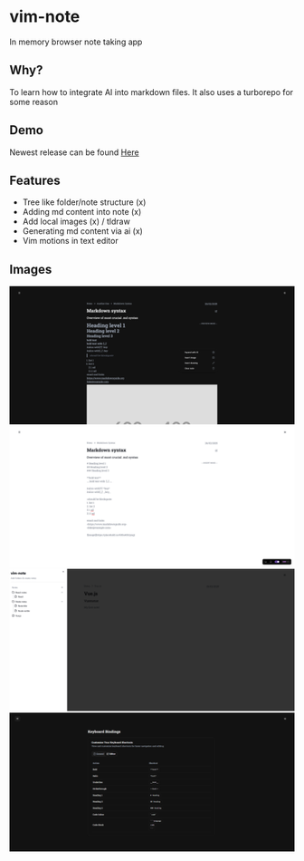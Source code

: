 # vim-note

In memory browser note taking app

## Why?

To learn how to integrate AI into markdown files.
It also uses a turborepo for some reason

## Demo

Newest release can be found [Here](https://vim-note-production.up.railway.app)

## Features

- Tree like folder/note structure (x)
- Adding md content into note (x)
- Add local images (x) / tldraw
- Generating md content via ai (x)
- Vim motions in text editor

## Images

![vim-note](./assets/vim-note.png)
![vim-note-insert](./assets/vim-note-insert.png)
![vim-note-sidebar](./assets/vim-note-sidebar.png)
![vim-note-settings](./assets/vim-keyboard.png)
